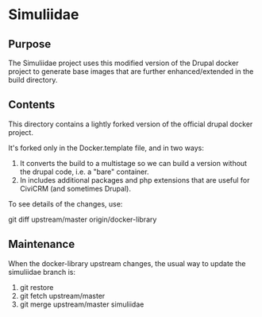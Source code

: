# Simuliidae

## Purpose

The Simuliidae project uses this modified version of the Drupal docker project to generate base images that are further enhanced/extended in the build directory.

## Contents
 
This directory contains a lightly forked version of the official drupal docker project.

It's forked only in the Docker.template file, and in two ways:
1. It converts the build to a multistage so we can build a version without the drupal code, i.e. a "bare" container.
2. In includes additional packages and php extensions that are useful for CiviCRM (and sometimes Drupal).

To see details of the changes, use:

git diff upstream/master origin/docker-library

## Maintenance

When the docker-library upstream changes, the usual way to update the simuliidae branch is:
1. git restore
2. git fetch upstream/master
3. git merge upstream/master simuliidae
